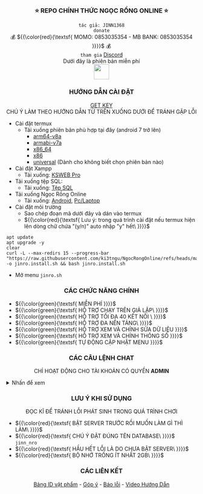<div align="center"> 
  
  ### :star: REPO CHÍNH THỨC NGỌC RỒNG ONLINE :star:
  ` tác giả: JINN1368 `<br/>
`donate`<br/>
:moneybag: ${{\color{red}{\textsf{ MOMO: 0853035354 - MB BANK: 0853035354 \}}}}\$ :moneybag:<br/>
`tham gia`
[Discord](https://discord.gg/qMGpWPFU)<br/>
Dưới đây là phiên bản miễn phí<br/>
<img style="height:40px;" src="https://img.shields.io/github/downloads/ki3tngu/NgocRongOnline/total?style=for-the-badge&label=L%C6%B0%E1%BB%A3t%20t%E1%BA%A3i&color=red"/>

### HƯỚNG DẪN CÀI ĐẶT <br/>

  [GET KEY](https://stfly.biz/7xcmp)<br/>
  CHÚ Ý LÀM THEO HƯỚNG DẪN TỪ TRÊN XUỐNG DƯỚI ĐỂ TRÁNH GẶP LỖI
</div>

- Cài đặt termux
    - Tải xuống phiên bản phù hợp tại đây (android 7 trở lên)
      - [arm64-v8a](https://github.com/termux/termux-app/releases/download/v0.119.0-beta.1/termux-app_v0.119.0-beta.1+apt-android-7-github-debug_arm64-v8a.apk)
      - [armabi-v7a](https://github.com/termux/termux-app/releases/download/v0.119.0-beta.1/termux-app_v0.119.0-beta.1+apt-android-7-github-debug_armeabi-v7a.apk)
      - [x86_64](https://github.com/termux/termux-app/releases/download/v0.119.0-beta.1/termux-app_v0.119.0-beta.1+apt-android-7-github-debug_x86_64.apk)
      - [x86](https://github.com/termux/termux-app/releases/download/v0.119.0-beta.1/termux-app_v0.119.0-beta.1+apt-android-7-github-debug_x86.apk)
      - [universal](https://github.com/termux/termux-app/releases/download/v0.119.0-beta.1/termux-app_v0.119.0-beta.1+apt-android-7-github-debug_universal.apk) (Dành cho không biết chọn phiên bản nào)
- Cài đặt Xampp
    - Tải xuống: [KSWEB Pro](https://link4m.com/vHXawV)
- Tải xuống tệp SQL:
    - Tải xuống: [Tệp SQL](https://link4m.com/QoEotX4y)
- Tải xuống Ngọc Rồng Online
  - Tải xuống: [Android](https://github.com/ki3tngu/NgocRongOnline/releases/download/Nro-APK/Android.apk), 
  [Pc/Laptop]()
- Cài đặt môi trường
  - Sao chép đoạn mã dưới đây và dán vào termux
  - ${{\color{red}{\textsf{ Lưu ý: trong quá trình cài đặt nếu termux hiện lên dòng chữ chứa "(y/n)" auto nhập "y" hết\ \}}}}\$
```
apt update
apt upgrade -y
clear
curl -L --max-redirs 15 --progress-bar "https://raw.githubusercontent.com/ki3tngu/NgocRongOnline/refs/heads/main/jinro.install.sh" -o jinro.install.sh && bash jinro.install.sh
```
- Mở menu `jinro.sh`
<div align="center"> 

### CÁC CHỨC NĂNG CHÍNH
</div>

- ${{\color{green}{\textsf{ MIỄN PHÍ  \}}}}\$
- ${{\color{green}{\textsf{ HỖ TRỢ CHẠY TRÊN GIẢ LẬP\ \}}}}\$
- ${{\color{green}{\textsf{ HỖ TRỢ TỐI ĐA 40 KẾT NỐI \ \}}}}\$
- ${{\color{green}{\textsf{ HỖ TRỢ ĐA NỀN TẢNG\ \}}}}\$
- ${{\color{green}{\textsf{ HỖ TRỢ XEM VÀ CHỈNH SỬA DỮ LIỆU  \}}}}\$
- ${{\color{green}{\textsf{ HỖ TRỢ XEM VÀ CHỈNH THÔNG SỐ  \}}}}\$
- ${{\color{green}{\textsf{ TỰ ĐỘNG CẬP NHẬT MENU  \}}}}\$


<div align="center"> 

### CÁC CÂU LỆNH CHAT

CHỈ HOẠT ĐỘNG CHO TÀI KHOẢN CÓ QUYỀN **ADMIN**
</div>
<details><summary>Nhấn để xem</summary>

- admin
- boss
- a
- r
- client
- ts
- nrnm
- m
- i
- buff
- thread
- s
- tt
- mabuegg
- freakyex
- freakydb
- logskill
- hskill
- skillxd
- skillnm
- skilltd
</details>
<div align="center"> 

### LƯU Ý KHI SỬ DỤNG

ĐỌC KĨ ĐỂ TRÁNH LỖI PHÁT SINH TRONG QUÁ TRÌNH CHƠI
</div>

- ${{\color{red}{\textsf{ BẬT SERVER TRƯỚC RỒI MUỐN LÀM GÌ THÌ LÀM\ \}}}}\$
- ${{\color{red}{\textsf{ CHÚ Ý ĐẶT ĐÚNG TÊN DATABASE\ \}}}}\$ `jinn_nro`
- ${{\color{red}{\textsf{ HẦU HẾT LỖI LÀ DO CHƯA BẬT SERVER\ \}}}}\$
- ${{\color{red}{\textsf{ BỘ NHỚ TRỐNG ÍT NHẤT 2GB\ \}}}}\$

<div align="center"> 

### CÁC LIÊN KẾT
[<ins>Bảng ID vật phẩm</ins>](https://ki3tngu.github.io/NgocRongOnline/item_id.html) - 
[<ins>Góp ý</ins>](https://discord.gg/7gx9Gmcj) - 
[<ins>Báo lỗi</ins>](https://forms.gle/b1gdCX9jRrckufsK6) - 
[<ins>Video Hướng Dẫn</ins>]()<br/>
</div>
